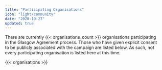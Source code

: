 ```yaml
---
title: "Participating Organisations"
icon: "light/community"
date: "2020-10-27"
updated: true
---
```


There are currently {{< organisations_count >}} organisations participating in the Glasgow Agreement process. Those who have given explicit consent to be publicly associated with the campaign are listed below. As such, not every participating organisation is listed here at this time.

{{< organisations >}}
